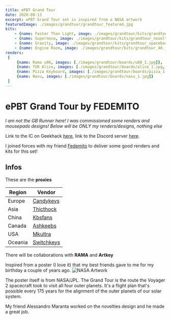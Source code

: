 ```yaml
---
title: ePBT Grand Tour
date: 2020-08-13
excerpt: ePBT Grand Tour set is inspired from a NASA artwork
featuredImage: ./images/grandtour/grandtour_featured.jpg
kits: 
    - {name: Faster Than Light, image: ./images/grandtour/kits/grandtour_base.jpg}
    - {name: Supernova, image: ./images/grandtour/kits/grandtour_novelty.jpg}
    - {name: Gravity, image: ./images/grandtour/kits/grandtour_spacebar.jpg}
    - {name: Engine Room, image: ./images/grandtour/kits/grandtour_40.jpg}
renders: 
 [
     {name: Rama u80, images: [./images/grandtour/boards/u80_1.jpg]},
     {name: TGR Alice, images: [./images/grandtour/boards/alice_1.jpg, ./images/grandtour/boards/alice_2.jpg ]},
     {name: Pizza Keyboard, images: [./images/grandtour/boards/pizza_1.jpg]},
     {name: Nasu, images: [./images/grandtour/boards/nasu_1.jpg]}
 ]
---
```

# ePBT Grand Tour by FEDEMITO

*I am not the GB Runner here! I was commissioned some renders and mousepads designs! Below will be ONLY my renders/designs, nothing else*

Link to the IC on Geekhack [here](https://geekhack.org/index.php?topic=108068.0), link to the Discord server [here](https://discord.gg/5RcuT2c).

I joined forces with my friend [Fedemito](https://www.instagram.com/fedemito_/) to deliver some good renders and kits for this set!

## Infos

These are the **proxies**

| Region    | Vendor                               |
| --------- | ------------------------------------ |
| Europe    | [Candykeys](https://candykeys.com/)  |
| Asia      | [Thicthock](https://thicthock.com/)  |
| China     | [Kbsfans](https://kbdfans.com/)      |
| Canada    | [Ashkeebs](https://www.ashkeebs.com/)|
| USA       | [Mkultra](https://mkultra.click/)    |
| Oceania   | [Switchkeys](https://www.switchkeys.com.au/)|

There will be collaborations with **RAMA** and **Artkey**


Inspired from a poster (I love it) that my best friends gave to me for my birthday a couple of years ago.
![NASA Artwork](https://www.jpl.nasa.gov/visions-of-the-future/images/grand_tour.jpg)

The poster itself is from NASA/JPL.
The Grand Tour is the route the Voyager 2 spacecraft took to visit all four outer planets. It's a flight plan that's possible every 175 years for the alignment of the outer planets of our solar system.

My friend Alessandro Maranta worked on the novelties design and he made a great job.